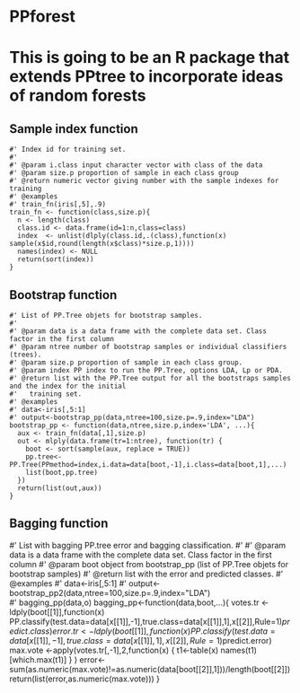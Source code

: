 PPforest
========
This is going to be an R package that extends PPtree to incorporate ideas of random forests 
=======

Sample index function
--------

```{r} 
#' Index id for training set.
#'
#' @param i.class input character vector with class of the data
#' @param size.p proportion of sample in each class group
#' @return numeric vector giving number with the sample indexes for training
#' @examples
#' train_fn(iris[,5],.9)
train_fn <- function(class,size.p){
  n <- length(class)
  class.id <- data.frame(id=1:n,class=class)
  index  <- unlist(dlply(class.id,.(class),function(x) sample(x$id,round(length(x$class)*size.p,1))))
  names(index) <- NULL
  return(sort(index))
}

```




Bootstrap function
--------
```{r}
#' List of PP.Tree objets for bootstrap samples.
#'
#' @param data is a data frame with the complete data set. Class factor in the first column
#' @param ntree number of bootstrap samples or individual classifiers (trees).
#' @param size.p proportion of sample in each class group.
#' @param index PP index to run the PP.Tree, options LDA, Lp or PDA.
#' @return list with the PP.Tree output for all the bootstraps samples and the index for the initial 
#'   training set.
#' @examples
#' data<-iris[,5:1]
#' output<-bootstrap_pp(data,ntree=100,size.p=.9,index="LDA")  
bootstrap_pp <- function(data,ntree,size.p,index='LDA', ...){
  aux <- train_fn(data[,1],size.p)
  out <- mlply(data.frame(tr=1:ntree), function(tr) {
    boot <- sort(sample(aux, replace = TRUE))
    pp.tree<-PP.Tree(PPmethod=index,i.data=data[boot,-1],i.class=data[boot,1],...) 
    list(boot,pp.tree)
  })
  return(list(out,aux))        
}
```

Bagging function
---------

#' List with bagging PP.tree error and bagging classification.
#'
#' @param data is a data frame with the complete data set. Class factor in the first column
#' @param boot object from bootstrap_pp (list of PP.Tree objets for bootstrap samples)
#' @return list with the error and predicted classes.
#' @examples
#' data<-iris[,5:1]
#' output<-bootstrap_pp2(data,ntree=100,size.p=.9,index="LDA")  
#' bagging_pp(data,o)
bagging_pp<-function(data,boot,...){
  votes.tr <- ldply(boot[[1]],function(x) PP.classify(test.data=data[x[[1]],-1],true.class=data[x[[1]],1],x[[2]],Rule=1)$predict.class)
  error.tr <- ldply(boot[[1]],function(x) PP.classify(test.data=data[x[[1]],-1],true.class=data[x[[1]],1],x[[2]],Rule=1)$predict.error)
  max.vote <-apply(votes.tr[,-1],2,function(x) {
    t1<-table(x)
    names(t1)[which.max(t1)]
  }
  )
  error<-sum(as.numeric(max.vote)!=as.numeric(data[boot[[2]],1]))/length(boot[[2]])
  return(list(error,as.numeric(max.vote)))
} 
